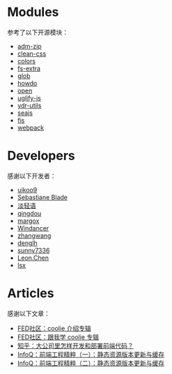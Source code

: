 # Modules

参考了以下开源模块：

- [adm-zip](https://www.npmjs.com/package/adm-zip)
- [clean-css](https://www.npmjs.com/package/clean-css)
- [colors](https://www.npmjs.com/package/colors)
- [fs-extra](https://www.npmjs.com/package/fs-extra)
- [glob](https://www.npmjs.com/package/glob)
- [howdo](https://www.npmjs.com/package/howdo)
- [open](https://www.npmjs.com/package/open)
- [uglify-js](https://www.npmjs.com/package/uglify-js)
- [ydr-utils](https://www.npmjs.com/package/ydr-utils)
- [seajs](https://www.npmjs.com/package/seajs)
- [fis](https://www.npmjs.com/package/fis)
- [webpack](https://www.npmjs.com/package/webpack)


# Developers

感谢以下开发者：

- [uikoo9](http://frontenddev.org/developer/uikoo9/)
- [Sebastiane Blade](http://frontenddev.org/developer/blade254353074/)
- [淡轻语](http://frontenddev.org/developer/dqy/)
- [qingdou](http://frontenddev.org/developer/petitspois/)
- [margox](http://frontenddev.org/developer/margox/)
- [Windancer](http://frontenddev.org/developer/windancer/)
- [zhangwang](http://frontenddev.org/developer/zhangwang/)
- [denglh](http://frontenddev.org/developer/denglh/)
- [sunny7336](http://frontenddev.org/developer/Sunny7336/)
- [Leon.Chen](http://frontenddev.org/developer/cyqresig/)
- [lsx](http://FrontEndDev.org/developer/1052145436)


# Articles

感谢以下文章：

- [FED社区：coolie 介绍专辑](http://frontenddev.org/column/introduce-coolie/)
- [FED社区：跟我学 coolie 专辑](http://frontenddev.org/column/follow-me-coolie/)
- [知乎：大公司里怎样开发和部署前端代码？](http://www.zhihu.com/question/20790576)
- [InfoQ：前端工程精粹（一）：静态资源版本更新与缓存](http://www.infoq.com/cn/articles/front-end-engineering-and-performance-optimization-part1)
- [InfoQ：前端工程精粹（二）：静态资源版本更新与缓存](http://www.infoq.com/cn/articles/front-end-engineering-and-performance-optimization-part2)



